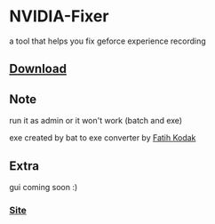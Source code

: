 # NVIDIA-Fixer
a tool that helps you fix geforce experience recording

## [Download](https://github.com/CVFireDragon/NVIDIA-Fixer/releases)

## Note
run it as admin or it won't work (batch and exe)

exe created by bat to exe converter by [Fatih Kodak](https://github.com/99fk)

## Extra
gui coming soon :)
### [Site](https://cvfiredragon.github.io/NVIDIAFixer/)
